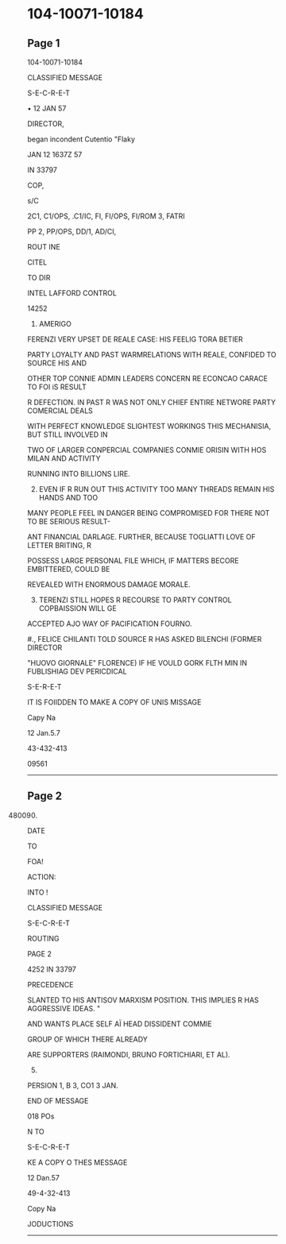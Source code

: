 # 104-10071-10184

## Page 1

104-10071-10184

CLASSIFIED MESSAGE

S-E-C-R-E-T

• 12 JAN 57

DIRECTOR,

began incondent Cutentio "Flaky

JAN 12 1637Z 57

IN 33797

COP,

s/C

2C1, C1/OPS, .C1/IC, FI, FI/OPS, FI/ROM 3, FATRI

PP 2, PP/OPS, DD/1, AD/CI,

ROUT INE

CITEL

TO DIR

INTEL LAFFORD CONTROL

14252

1. AMERIGO

FERENZI VERY UPSET DE REALE CASE: HIS FEELIG TORA BETIER

PARTY LOYALTY AND PAST WARMRELATIONS WITH REALE, CONFIDED TO SOURCE HIS AND

OTHER TOP CONNIE ADMIN LEADERS CONCERN RE ECONCAO CARACE TO FOI iS RESULT

R DEFECTION. IN PAST R WAS NOT ONLY CHIEF ENTIRE NETWORE PARTY COMERCIAL DEALS

WITH PERFECT KNOWLEDGE SLIGHTEST WORKINGS THIS MECHANISIA, BUT STILL INVOLVED IN

TWO OF LARGER CONPERCIAL COMPANIES CONMIE ORISIN WITH HOS MILAN AND ACTIVITY

RUNNING INTO BILLIONS LIRE.

2. EVEN IF R RUN OUT THIS ACTIVITY TOO MANY THREADS REMAIN HIS HANDS AND TOO

MANY PEOPLE FEEL IN DANGER BEING COMPROMISED FOR THERE NOT TO BE SERIOUS RESULT-

ANT FINANCIAL DARLAGE. FURTHER, BECAUSE TOGLIATTI LOVE OF LETTER BRITING, R

POSSESS LARGE PERSONAL FILE WHICH, IF MATTERS BECORE EMBITTERED, COULD BE

REVEALED WITH ENORMOUS DAMAGE MORALE.

3. TERENZI STILL HOPES R RECOURSE TO PARTY CONTROL COPBAISSION WILL GE

ACCEPTED AJO WAY OF PACIFICATION FOURNO.

#., FELICE CHILANTI TOLD SOURCE R HAS ASKED BILENCHI (FORMER DIRECTOR

"HUOVO GIORNALE" FLORENCE) IF HE VOULD GORK FLTH MIN IN FUBLISHIAG DEV PERICDICAL

S-E-R-E-T

IT IS FOIIDDEN TO MAKE A COPY OF UNIS MISSAGE

Capy Na

12 Jan.5.7

43-432-413

09561

---

## Page 2

480090)

DATE

TO

FOA!

ACTION:

INTO !

CLASSIFIED MESSAGE

S-E-C-R-E-T

ROUTING

PAGE 2

4252 IN 33797

PRECEDENCE

SLANTED TO HIS ANTISOV MARXISM POSITION. THIS IMPLIES R HAS AGGRESSIVE IDEAS. "

AND WANTS PLACE SELF AÏ HEAD DISSIDENT COMMIE

GROUP OF WHICH THERE ALREADY

ARE SUPPORTERS (RAIMONDI, BRUNO FORTICHIARI, ET AL).

5.

PERSION 1, B 3, CO1 3 JAN.

END OF MESSAGE

018 POs

N TO

S-E-C-R-E-T

KE A COPY O THES MESSAGE

12 Dan.57

49-4-32-413

Copy Na

JODUCTIONS

---

